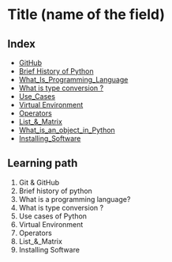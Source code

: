 <!--
1. Every major folder, for example, Frontend Web Development, Backend Web Development, Data Structures and Algorithm, etc, will have an index page.
2. Every index page should have a title, index with a link to all the language/topic folders, and a Learning path.
3. The learning path should act as a roadmap to the learners. The learners should not be clueless after coming to the repository.
    -->

# Title (name of the field)

## Index
- [GitHub](./Git_And_GitHub)
- [Brief History of Python](./History_Of_Python)
- [What_Is_Programming_Language](./What_Is_Programming_Language)
- [What is type conversion ?](./Type_Conversion)
- [Use_Cases](./Use_Cases)
- [Virtual Environment](./Virtual_Environment)
- [Operators](./Operators)
- [List_&_Matrix](./List_&_Matrix)
- [What_is_an_object_in_Python](./What_is_an_object_in_Python)
- [Installing_Software](./Installing_Software)
## Learning path
1. Git & GitHub
2. Brief history of python
3. What is a programming language?
4. What is type conversion ?
5. Use cases of Python
6. Virtual Environment
7. Operators
8. List_&_Matrix
9. Installing Software
